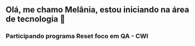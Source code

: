## Olá, me chamo Melânia, estou iniciando na área de tecnologia 👋

### Participando programa Reset foco em QA - CWI


